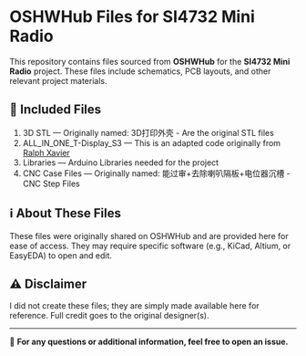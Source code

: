 # OSHWHub Files for SI4732 Mini Radio

This repository contains files sourced from **OSHWHub** for the **SI4732 Mini Radio** project. These files include schematics, PCB layouts, and other relevant project materials.

## 📁 Included Files
1. 3D STL — Originally named: 3D打印外壳 - Are the original STL files
2. ALL_IN_ONE_T-Display_S3 — This is an adapted code originally from [Ralph Xavier](https://github.com/ralphxavier/SI4735)
3. Libraries — Arduino Libraries needed for the project
4. CNC Case Files — Originally named: 能过审+去除喇叭隔板+电位器沉槽 - CNC Step Files

## ℹ️ About These Files
These files were originally shared on OSHWHub and are provided here for ease of access. They may require specific software (e.g., KiCad, Altium, or EasyEDA) to open and edit.

## ⚠️ Disclaimer
I did not create these files; they are simply made available here for reference. Full credit goes to the original designer(s).

---
📧 **For any questions or additional information, feel free to open an issue.**


